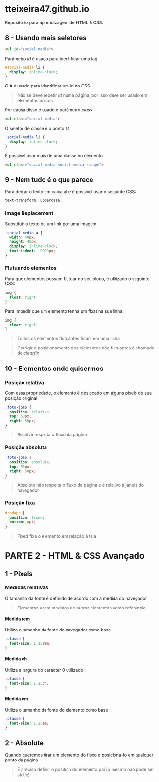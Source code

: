 # tteixeira47.github.io

Repositório para aprendizagem de HTML & CSS.

## 8 - Usando mais seletores

```html
<ul id="social-media">
```

Parâmetro *id* é usado para identificar uma tag.

```css
#social-media li {
  display: inline-block;
}
```

O *#* é usado para identificar um id no CSS.

> Não se deve repetir *id* numa página, por isso deve ser usado em elementos únicos

Por causa disso é usado o parâmetro *class*

```html
<ul class="social-media">
```
O seletor de classe é o ponto (.)

```css
.social-media li {
  display: inline-block;
}
```
É possível usar mais de uma classe no elemento
```html
<ul class="social-media social-media-rodape">
```

## 9 - Nem tudo é o que parece

Para deixar o texto em caixa alte é possível usar o seguinte CSS:

```css
text-transform: uppercase;
```

### Image Replacement

Substituir o texto de um link por uma imagem

```css
.social-media a {
  width: 40px;
  height: 40px;
  display: inline-block;
  text-indent: -9999px;
}
```

### Flutuando elementos

Para que elementos possam flutuar no seu bloco, é utliizado o seguinte CSS:

```css
img {
  float: right;
}
```
Para impedir que um elemento tenha um float na sua linha:

```css
img {
  clear: right;
}
```

>Todos os elementos flutuantes ficam em uma linha

>Corrigir o posicionamento dos elementos não flutuantes é chamado de *clearfix*

## 10 - Elementos onde quisermos

### Posição relativa

Com essa propriedade, o elemento é deslocado em alguns pixels de sua posição original

```css
.foto-joao {
  position: relative;
  top: 50px;
  right: 50px;
}
```

>Relative respeita o fluxo da página

### Posição absoluta

```css
.foto-joao {
  position: absolute;
  top: 50px;
  right: 50px;
}
```

>Absolute não respeita o fluxo da página e é relativo à janela do navegador

### Posição fixa

```css
#rodape {
  position: fixed;
  bottom: 0px;
}
```

>Fixed fixa o elemento em relação à tela

# PARTE 2 - HTML & CSS Avançado

## 1 - Pixels

### Medidas relativas

O tamanho da fonte é definido de acordo com a medida do navegador

>Elementos usam medidas de outros elementos como referência

#### Medida rem

Utiliza o tamanho da fonte do navegador como base

```css
.classe {
  font-size: 1.25rem;
}
```

#### Medida ch

Utiliza a largura do caracter 0 utilizado

```css
.classe {
  font-size: 1.25ch;
}
```

#### Medida em

Utiliza o tamanho da fonte do elemento como base

```css
.classe {
  font-size: 1.25em;
}
```

## 2 - Absolute

Quando queremos tirar um elemento do fluxo e posicioná-lo em qualquer ponto da página

>É preciso definir o position do elemento pai (o mesmo não pode ser static)